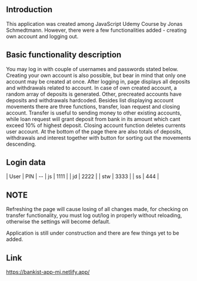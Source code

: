 ## Introduction

This application was created among JavaScript Udemy Course by Jonas Schmedtmann. However, there were a few functionalities added - creating own account and logging out.

## Basic functionality description

You may log in with couple of usernames and passwords stated below. Creating your own account is also possible, but bear in mind that only one account may be created at once. After logging in, page displays all deposits and withdrawals related to account. In case of own created account, a random array of deposits is generated. Other, precreated accounts have deposits and withdrawals hardcoded. Besides list displaying account movements there are three functions, transfer, loan request and closing account. Transfer is useful to sending money to other existing accounts, while loan request will grant deposit from bank in its amount which cant exceed 10% of highest deposit. Closing account function deletes currents user account. At the bottom of the page there are also totals of deposits, withdrawals and interest together with button for sorting out the movements descending.

## Login data
| User | PIN | --
| js | 1111 |
| jd  | 2222  |
| stw  | 3333   |
| ss  | 444   |

## NOTE

Refreshing the page will cause losing of all changes made, for checking on transfer functionality, you must log out/log in properly without reloading, otherwise the settings will become default.

Application is still under construction and there are few things yet to be added.

## Link

https://bankist-app-mj.netlify.app/
